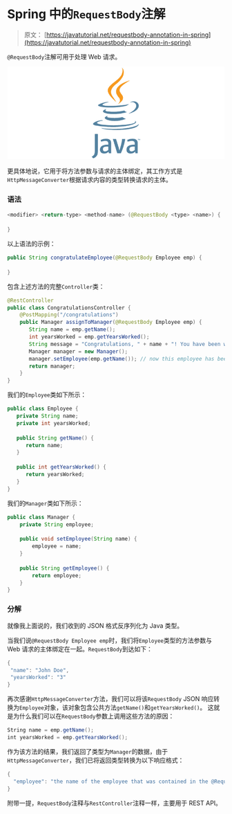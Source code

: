 # Spring 中的`RequestBody`注解

> 原文： [https://javatutorial.net/requestbody-annotation-in-spring](https://javatutorial.net/requestbody-annotation-in-spring)

`@RequestBody`注解可用于处理 Web 请求。

![java-featured-image](img/e0db051dedc1179e7424b6d998a6a772.jpg)

更具体地说，它用于将方法参数与请求的主体绑定，其工作方式是`HttpMessageConverter`根据请求内容的类型转换请求的主体。

### 语法

```java
<modifier> <return-type> <method-name> (@RequestBody <type> <name>) {

}
```

以上语法的示例：

```java
public String congratulateEmployee(@RequestBody Employee emp) {

}
```

包含上述方法的完整`Controller`类：

```java
@RestController
public class CongratulationsController {	
	@PostMapping("/congratulations")
	public Manager assignToManager(@RequestBody Employee emp) {
	   String name = emp.getName();
	   int yearsWorked = emp.getYearsWorked();
	   String message = "Congratulations, " + name + "! You have been working here for " + yearsWorked + ".";
	   Manager manager = new Manager();
	   manager.setEmployee(emp.getName()); // now this employee has been assigned to this manager
	   return manager;
	}	
}
```

我们的`Employee`类如下所示：

```java
public class Employee {
   private String name;
   private int yearsWorked;

   public String getName() {
      return name;
   }

   public int getYearsWorked() {
      return yearsWorked;
   }
}
```

我们的`Manager`类如下所示：

```java
public class Manager {
	private String employee;

	public void setEmployee(String name) {
		employee = name;
	}

	public String getEmployee() {
		return employee;
	}
}
```

### 分解

就像我上面说的，我们收到的 JSON 格式反序列化为 Java 类型。

当我们说`@RequestBody Employee emp`时，我们将`Employee`类型的方法参数与 Web 请求的主体绑定在一起。`RequestBody`到达如下：

```java
{
 "name": "John Doe", 
 "yearsWorked": "3"
}
```

再次感谢`HttpMessageConverter`方法，我们可以将该`RequestBody` JSON 响应转换为`Employee`对象，该对象包含公共方法`getName()`和`getYearsWorked()`。 这就是为什么我们可以在`RequestBody`参数上调用这些方法的原因：

```java
String name = emp.getName(); 
int yearsWorked = emp.getYearsWorked();
```

作为该方法的结果，我们返回了类型为`Manager`的数据，由于`HttpMessageConverter`，我们已将返回类型转换为以下响应格式：

```java
{
  "employee": "the name of the employee that was contained in the @RequestBody"
}
```

附带一提，`RequestBody`注释与`RestController`注释一样，主要用于 REST API。